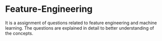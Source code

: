 # Feature-Engineering
It is a assignment of questions related to feature engineering and machine learning. The questions are explained in detail to better understanding of the concepts.
